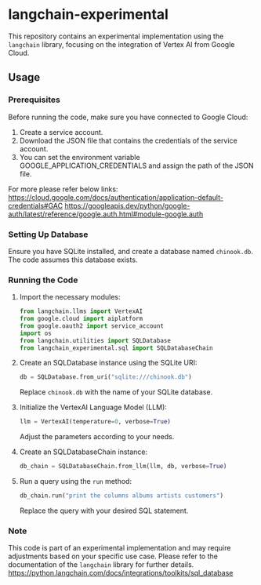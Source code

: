 # langchain-experimental

This repository contains an experimental implementation using the `langchain` library, focusing on the integration of Vertex AI from Google Cloud.

## Usage

### Prerequisites

Before running the code, make sure you have connected to Google Cloud:
1. Create a service account.
2. Download the JSON file that contains the credentials of the service account.
3. You can set the environment variable GOOGLE_APPLICATION_CREDENTIALS and assign the path of the JSON file.

For more please refer below links:
https://cloud.google.com/docs/authentication/application-default-credentials#GAC
https://googleapis.dev/python/google-auth/latest/reference/google.auth.html#module-google.auth

### Setting Up Database

Ensure you have SQLite installed, and create a database named `chinook.db`. The code assumes this database exists.

### Running the Code

1. Import the necessary modules:

   ```python
   from langchain.llms import VertexAI
   from google.cloud import aiplatform
   from google.oauth2 import service_account
   import os
   from langchain.utilities import SQLDatabase
   from langchain_experimental.sql import SQLDatabaseChain
   ```

2. Create an SQLDatabase instance using the SQLite URI:

   ```python
   db = SQLDatabase.from_uri("sqlite:///chinook.db")
   ```

   Replace `chinook.db` with the name of your SQLite database.

3. Initialize the VertexAI Language Model (LLM):

   ```python
   llm = VertexAI(temperature=0, verbose=True)
   ```

   Adjust the parameters according to your needs.

4. Create an SQLDatabaseChain instance:

   ```python
   db_chain = SQLDatabaseChain.from_llm(llm, db, verbose=True)
   ```

5. Run a query using the `run` method:

   ```python
   db_chain.run("print the columns albums artists customers")
   ```

   Replace the query with your desired SQL statement.

### Note

This code is part of an experimental implementation and may require adjustments based on your specific use case. Please refer to the documentation of the `langchain` library for further details.
https://python.langchain.com/docs/integrations/toolkits/sql_database
